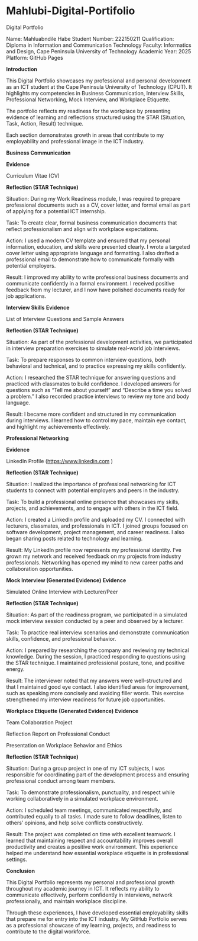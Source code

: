 # Mahlubi-Digital-Portifolio
Digital Portfolio

Name: Mahluabndile Habe
Student Number: 222150211
Qualification: Diploma in Information and Communication Technology
Faculty: Informatics and Design, Cape Peninsula University of Technology
Academic Year: 2025
Platform: GitHub Pages

 **Introduction**

This Digital Portfolio showcases my professional and personal development as an ICT student at the Cape Peninsula University of Technology (CPUT). It highlights my competencies in Business Communication, Interview Skills, Professional Networking, Mock Interview, and Workplace Etiquette.

The portfolio reflects my readiness for the workplace by presenting evidence of learning and reflections structured using the STAR (Situation, Task, Action, Result) technique.

Each section demonstrates growth in areas that contribute to my employability and professional image in the ICT industry.

**Business Communication**

**Evidence**

Curriculum Vitae (CV)


**Reflection (STAR Technique)**

Situation:
During my Work Readiness module, I was required to prepare professional documents such as a CV, cover letter, and formal email as part of applying for a potential ICT internship.

Task:
To create clear, formal business communication documents that reflect professionalism and align with workplace expectations.

Action:
I used a modern CV template and ensured that my personal information, education, and skills were presented clearly. I wrote a targeted cover letter using appropriate language and formatting. I also drafted a professional email to demonstrate how to communicate formally with potential employers.

Result:
I improved my ability to write professional business documents and communicate confidently in a formal environment. I received positive feedback from my lecturer, and I now have polished documents ready for job applications.

**Interview Skills**
 **Evidence**

List of Interview Questions and Sample Answers

**Reflection (STAR Technique)**

Situation:
As part of the professional development activities, we participated in interview preparation exercises to simulate real-world job interviews.

Task:
To prepare responses to common interview questions, both behavioral and technical, and to practice expressing my skills confidently.

Action:
I researched the STAR technique for answering questions and practiced with classmates to build confidence. I developed answers for questions such as “Tell me about yourself” and “Describe a time you solved a problem.” I also recorded practice interviews to review my tone and body language.

Result:
I became more confident and structured in my communication during interviews. I learned how to control my pace, maintain eye contact, and highlight my achievements effectively.

**Professional Networking**

**Evidence**

LinkedIn Profile (https://www.linkedin.com
)

 **Reflection (STAR Technique)**

Situation:
I realized the importance of professional networking for ICT students to connect with potential employers and peers in the industry.

Task:
To build a professional online presence that showcases my skills, projects, and achievements, and to engage with others in the ICT field.

Action:
I created a LinkedIn profile and uploaded my CV. I connected with lecturers, classmates, and professionals in ICT. I joined groups focused on software development, project management, and career readiness. I also began sharing posts related to technology and learning.

Result:
My LinkedIn profile now represents my professional identity. I’ve grown my network and received feedback on my projects from industry professionals. Networking has opened my mind to new career paths and collaboration opportunities.

**Mock Interview (Generated Evidence)**
**Evidence**

Simulated Online Interview with Lecturer/Peer

**Reflection (STAR Technique)**

Situation:
As part of the readiness program, we participated in a simulated mock interview session conducted by a peer and observed by a lecturer.

Task:
To practice real interview scenarios and demonstrate communication skills, confidence, and professional behavior.

Action:
I prepared by researching the company and reviewing my technical knowledge. During the session, I practiced responding to questions using the STAR technique. I maintained professional posture, tone, and positive energy.

Result:
The interviewer noted that my answers were well-structured and that I maintained good eye contact. I also identified areas for improvement, such as speaking more concisely and avoiding filler words. This exercise strengthened my interview readiness for future job opportunities.

**Workplace Etiquette (Generated Evidence)**
 **Evidence**

Team Collaboration Project

Reflection Report on Professional Conduct

Presentation on Workplace Behavior and Ethics

 **Reflection (STAR Technique)**

Situation:
During a group project in one of my ICT subjects, I was responsible for coordinating part of the development process and ensuring professional conduct among team members.

Task:
To demonstrate professionalism, punctuality, and respect while working collaboratively in a simulated workplace environment.

Action:
I scheduled team meetings, communicated respectfully, and contributed equally to all tasks. I made sure to follow deadlines, listen to others’ opinions, and help solve conflicts constructively.

Result:
The project was completed on time with excellent teamwork. I learned that maintaining respect and accountability improves overall productivity and creates a positive work environment. This experience helped me understand how essential workplace etiquette is in professional settings.

 **Conclusion**

This Digital Portfolio represents my personal and professional growth throughout my academic journey in ICT. It reflects my ability to communicate effectively, perform confidently in interviews, network professionally, and maintain workplace discipline.

Through these experiences, I have developed essential employability skills that prepare me for entry into the ICT industry. My GitHub Portfolio serves as a professional showcase of my learning, projects, and readiness to contribute to the digital workforce.
